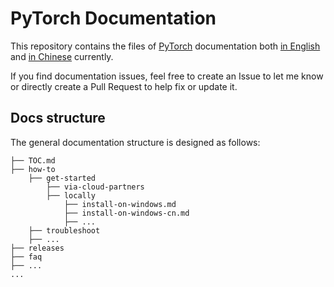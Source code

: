 # PyTorch Documentation

This repository contains the files of [PyTorch](https://pytorch.org/) documentation both [in English](https://github.com/beth4testin/docs/blob/master/how-to/get-started/locally/install-on-windows.md) and [in Chinese](https://github.com/beth4testin/docs/blob/master/how-to/get-started/locally/install-on-windows-cn.md) currently.
 
If you find documentation issues, feel free to create an Issue to let me know or directly create a Pull Request to help fix or update it.

## Docs structure

The general documentation structure is designed as follows:

```
├── TOC.md
├── how-to
    ├── get-started
        ├── via-cloud-partners
        ├── locally
            ├── install-on-windows.md
            ├── install-on-windows-cn.md
            ├── ...
    ├── troubleshoot
    ├── ...
├── releases
├── faq
├── ...
...
```

